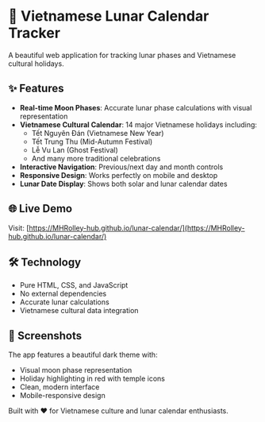 # 🌙 Vietnamese Lunar Calendar Tracker

A beautiful web application for tracking lunar phases and Vietnamese cultural holidays.

## ✨ Features

- **Real-time Moon Phases**: Accurate lunar phase calculations with visual representation
- **Vietnamese Cultural Calendar**: 14 major Vietnamese holidays including:
  - Tết Nguyên Đán (Vietnamese New Year)
  - Tết Trung Thu (Mid-Autumn Festival)
  - Lễ Vu Lan (Ghost Festival)
  - And many more traditional celebrations
- **Interactive Navigation**: Previous/next day and month controls
- **Responsive Design**: Works perfectly on mobile and desktop
- **Lunar Date Display**: Shows both solar and lunar calendar dates

## 🌐 Live Demo

Visit: [https://MHRolley-hub.github.io/lunar-calendar/](https://MHRolley-hub.github.io/lunar-calendar/)

## 🛠️ Technology

- Pure HTML, CSS, and JavaScript
- No external dependencies
- Accurate lunar calculations
- Vietnamese cultural data integration

## 📱 Screenshots

The app features a beautiful dark theme with:
- Visual moon phase representation
- Holiday highlighting in red with temple icons
- Clean, modern interface
- Mobile-responsive design

Built with ❤️ for Vietnamese culture and lunar calendar enthusiasts.